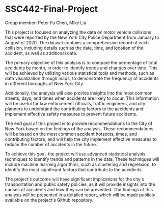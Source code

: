# SSC442-Final-Project

Group member: Peter Fu Chen, Mike Liu

This project is focused on analyzing the data on motor vehicle collisions that were reported by the New York City Police Department from January to August of 2020. The dataset contains a comprehensive record of each collision, including details such as the date, time, and location of the accident, as well as additional data.

The primary objective of this analysis is to compare the percentage of total accidents by month, in order to identify trends and changes over time. This will be achieved by utilizing various statistical tools and methods, such as data visualization through maps, to demonstrate the frequency of accidents in different boroughs of New York City.

Additionally, the analysis will also provide insights into the most common streets, days, and times when accidents are likely to occur. This information will be useful for law enforcement officials, traffic engineers, and city planners to understand the contributing factors to the accidents and implement effective safety measures to prevent future accidents.

The end goal of this project is to provide recommendations to the City of New York based on the findings of the analysis. These recommendations will be based on the most common accident hotspots, times, and contributing factors, and will help the city implement effective measures to reduce the number of accidents in the future.

To achieve this goal, the project will use advanced statistical analysis techniques to identify trends and patterns in the data. These techniques will include machine learning algorithms, such as clustering and regression, to identify the most significant factors that contribute to the accidents.

The project's outcome will have significant implications for the city's transportation and public safety policies, as it will provide insights into the causes of accidents and how they can be prevented. The findings of this analysis will be presented in a detailed report, which will be made publicly available on the project's Github repository.
